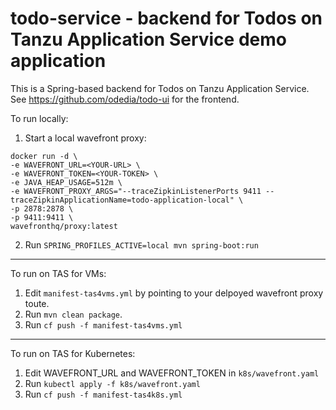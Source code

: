 # todo-service - backend for Todos on Tanzu Application Service demo application
 
This is a Spring-based backend for Todos on Tanzu Application Service. See https://github.com/odedia/todo-ui for the frontend.

To run locally:

1. Start a local wavefront proxy:

```
docker run -d \                                                                
-e WAVEFRONT_URL=<YOUR-URL> \
-e WAVEFRONT_TOKEN=<YOUR-TOKEN> \
-e JAVA_HEAP_USAGE=512m \
-e WAVEFRONT_PROXY_ARGS="--traceZipkinListenerPorts 9411 --traceZipkinApplicationName=todo-application-local" \
-p 2878:2878 \
-p 9411:9411 \
wavefronthq/proxy:latest
```
2. Run `SPRING_PROFILES_ACTIVE=local mvn spring-boot:run`

---

To run on TAS for VMs:

1. Edit `manifest-tas4vms.yml` by pointing to your delpoyed wavefront proxy toute.
2. Run `mvn clean package`.
3. Run `cf push -f manifest-tas4vms.yml`

---

To run on TAS for Kubernetes:

1. Edit WAVEFRONT_URL and WAVEFRONT_TOKEN in `k8s/wavefront.yaml`
2. Run `kubectl apply -f k8s/wavefront.yaml`
3. Run `cf push -f manifest-tas4k8s.yml`



